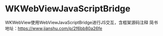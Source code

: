 # WKWebViewJavaScriptBridge
WKWebView使用WebViewJavaScriptBridge进行JS交互，含框架源码注释
简书地址：https://www.jianshu.com/p/2f6bb80a26fe
